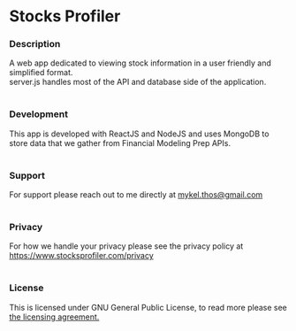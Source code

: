 # Stocks Profiler


### Description
A web app dedicated to viewing stock information in a user friendly and simplified format.
<br/>
server.js handles most of the API and database side of the application.
<br/><br/>
### Development
This app is developed with ReactJS and NodeJS and uses MongoDB to store data that we gather from Financial Modeling Prep APIs.
<br/><br/>
### Support
For support please reach out to me directly at mykel.thos@gmail.com
<br/><br/>
### Privacy
For how we handle your privacy please see the privacy policy at https://www.stocksprofiler.com/privacy</a>
<br/><br/>
### License
This is licensed under GNU General Public License, to read more please see <a href="https://github.com/MThos/CybrSecure/blob/main/LICENSE">the licensing agreement.</a>
